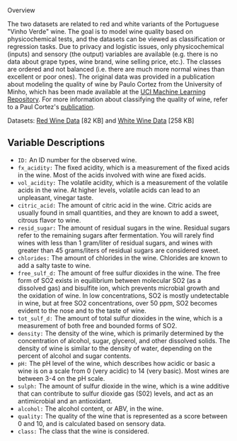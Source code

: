 Overview

The two datasets are related to red and white variants of the Portuguese "Vinho Verde" wine. The goal is to model wine quality based on physicochemical tests, and the datasets can be viewed as classification or regression tasks. Due to privacy and logistic issues, only physicochemical (inputs) and sensory (the output) variables are available (e.g. there is no data about grape types, wine brand, wine selling price, etc.). The classes are ordered and not balanced (i.e. there are much more normal wines than excellent or poor ones). The original data was provided in a publication about modeling the quality of wine by Paulo Cortez from the University of Minho, which has been made available at the [UCI Machine Learning Repository](https://archive.ics.uci.edu/ml/datasets/wine+quality). For more information about classifying the quality of wine, refer to a Paul Cortez's [publication](https://www.sciencedirect.com/science/article/pii/S0167923609001377?via%3Dihub). 

Datasets: [Red Wine Data](https://archive.ics.uci.edu/ml/machine-learning-databases/wine-quality/winequality-red.csv) [82 KB] and [White Wine Data](https://archive.ics.uci.edu/ml/machine-learning-databases/wine-quality/winequality-white.csv) [258 KB]

## Variable Descriptions
- `ID:` An ID number for the observed wine.
- `fx_acidity:` The fixed acidity, which is a measurement of the fixed acids in the wine. Most of the acids involved with wine are fixed acids.
- `vol_acidity:` The volatile acidity, which is a measurement of the volatile acids in the wine. At higher levels, volatile acids can lead to an unpleasant, vinegar taste.
- `citric_acid:` The amount of citric acid in the wine. Citric acids are usually found in small quantities, and they are known to add a sweet, citrous flavor to wine.
- `resid_sugar:` The amount of residual sugars in the wine. Residual sugars refer to the remaining sugars after fermentation. You will rarely find wines with less than 1 gram/liter of residual sugars, and wines with greater than 45 grams/liters of residual sugars are considered sweet.
- `chlorides:` The amount of chlorides in the wine. Chlorides are known to add a salty taste to wine.
- `free_sulf_d:` The amount of free sulfur dioxides in the wine. The free form of SO2 exists in equilibrium between molecular SO2 (as a dissolved gas) and bisulfite ion, which prevents microbial growth and the oxidation of wine. In low concentrations, SO2 is mostly undetectable in wine, but at free SO2 concentrations, over 50 ppm, SO2 becomes evident to the nose and to the taste of wine.
- `tot_sulf_d:` The amount of total sulfur dioxides in the wine, which is a measurement of both free and bounded forms of SO2.
- `density:` The density of the wine, which is primarily determined by the concentration of alcohol, sugar, glycerol, and other dissolved solids. The density of wine is similar to the density of water, depending on the percent of alcohol and sugar contents.
- `pH:` The pH level of the wine, which describes how acidic or basic a wine is on a scale from 0 (very acidic) to 14 (very basic). Most wines are between 3-4 on the pH scale.
- `sulph:` The amount of sulfur dioxide in the wine, which is a wine additive that can contribute to sulfur dioxide gas (S02) levels, and act as an antimicrobial and an antioxidant.
- `alcohol:` The alcohol content, or ABV, in the wine. 
- `quality:` The quality of the wine that is represented as a score between 0 and 10, and is calculated based on sensory data.
- `class:` The class that the wine is considered.
